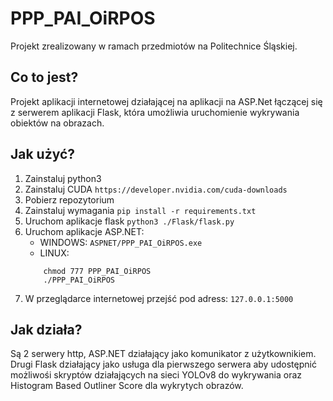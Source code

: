 # PPP_PAI_OiRPOS
Projekt zrealizowany w ramach przedmiotów na Politechnice Śląskiej.

## Co to jest?
Projekt aplikacji internetowej działającej na aplikacji na ASP.Net łączącej się z serwerem aplikacji Flask, która umożliwia uruchomienie wykrywania obiektów na obrazach.

## Jak użyć?
1. Zainstaluj python3
1. Zainstaluj CUDA ``` https://developer.nvidia.com/cuda-downloads ```
1. Pobierz repozytorium
1. Zainstaluj wymagania ``` pip install -r requirements.txt  ```
1. Uruchom aplikacje flask ``` python3 ./Flask/flask.py ```
1. Uruchom aplikacje ASP.NET:
   - WINDOWS: ``` ASPNET/PPP_PAI_OiRPOS.exe ```
   - LINUX: 
	```
		chmod 777 PPP_PAI_OiRPOS
		./PPP_PAI_OiRPOS
	```
1. W przeglądarce internetowej przejść pod adress: ``` 127.0.0.1:5000 ```

## Jak działa?
Są 2 serwery http, ASP.NET działający jako komunikator z użytkownikiem. Drugi Flask działający jako usługa dla pierwszego serwera aby udostępnić możliwośi skryptów działających na sieci YOLOv8 do wykrywania oraz Histogram Based Outliner Score dla wykrytych obrazów.
